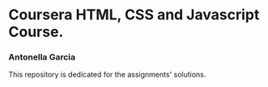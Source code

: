 # Coursera HTML, CSS and Javascript Course.
### Antonella Garcia

This repository is dedicated for the assignments' solutions.